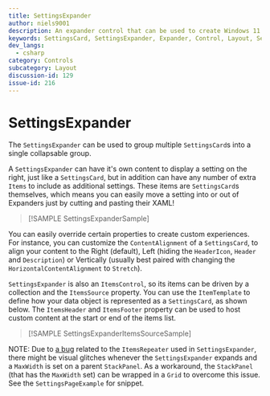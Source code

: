```yaml
---
title: SettingsExpander
author: niels9001
description: An expander control that can be used to create Windows 11 style settings experiences.
keywords: SettingsCard, SettingsExpander, Expander, Control, Layout, Settings
dev_langs:
  - csharp
category: Controls
subcategory: Layout
discussion-id: 129
issue-id: 216
---
```


# SettingsExpander

The `SettingsExpander` can be used to group multiple `SettingsCard`s into a single collapsable group.

A `SettingsExpander` can have it's own content to display a setting on the right, just like a `SettingsCard`, but in addition can have any number of extra `Items` to include as additional settings. These items are `SettingsCard`s themselves, which means you can easily move a setting into or out of Expanders just by cutting and pasting their XAML!

> [!SAMPLE SettingsExpanderSample]

You can easily override certain properties to create custom experiences. For instance, you can customize the `ContentAlignment` of a `SettingsCard`, to align your content to the Right (default), Left (hiding the `HeaderIcon`, `Header` and `Description`) or Vertically (usually best paired with changing the `HorizontalContentAlignment` to `Stretch`).

`SettingsExpander` is also an `ItemsControl`, so its items can be driven by a collection and the `ItemsSource` property. You can use the `ItemTemplate` to define how your data object is represented as a `SettingsCard`, as shown below. The `ItemsHeader` and `ItemsFooter` property can be used to host custom content at the start or end of the items list.

> [!SAMPLE SettingsExpanderItemsSourceSample]

NOTE: Due to [a bug](https://github.com/microsoft/microsoft-ui-xaml/issues/3842) related to the `ItemsRepeater` used in `SettingsExpander`, there might be visual glitches whenever the `SettingsExpander` expands and a `MaxWidth` is set on a parent `StackPanel`. As a workaround, the `StackPanel` (that has the `MaxWidth` set) can be wrapped in a `Grid` to overcome this issue. See the `SettingsPageExample` for snippet.
